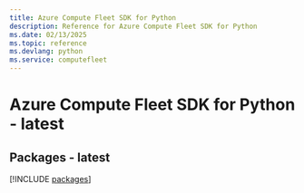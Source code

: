 ```yaml
---
title: Azure Compute Fleet SDK for Python
description: Reference for Azure Compute Fleet SDK for Python
ms.date: 02/13/2025
ms.topic: reference
ms.devlang: python
ms.service: computefleet
---
```

# Azure Compute Fleet SDK for Python - latest
## Packages - latest
[!INCLUDE [packages](compute-fleet-index.md)]